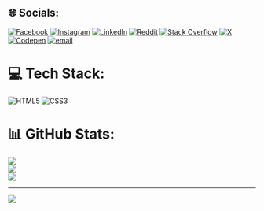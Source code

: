 <!--START_SECTION:waka-->
<!--END_SECTION:waka-->

## 🌐 Socials:
[![Facebook](https://img.shields.io/badge/Facebook-%231877F2.svg?logo=Facebook&logoColor=white)](https://facebook.com/soadul.islam.71) [![Instagram](https://img.shields.io/badge/Instagram-%23E4405F.svg?logo=Instagram&logoColor=white)](https://instagram.com/soadul.islam.71) [![LinkedIn](https://img.shields.io/badge/LinkedIn-%230077B5.svg?logo=linkedin&logoColor=white)](https://linkedin.com/in/soadul-islam) [![Reddit](https://img.shields.io/badge/Reddit-%23FF4500.svg?logo=Reddit&logoColor=white)](https://reddit.com/user/Darkoray69) [![Stack Overflow](https://img.shields.io/badge/-Stackoverflow-FE7A16?logo=stack-overflow&logoColor=white)](https://stackoverflow.com/users/27353268) [![X](https://img.shields.io/badge/X-black.svg?logo=X&logoColor=white)](https://x.com/darkoray69) [![Codepen](https://img.shields.io/badge/Codepen-000000?logo=codepen&logoColor=white)](https://codepen.io/Darkoray) [![email](https://img.shields.io/badge/Email-D14836?logo=gmail&logoColor=white)](mailto:soadulislam1234@gmail.com) 

# 💻 Tech Stack:
![HTML5](https://img.shields.io/badge/html5-%23E34F26.svg?style=for-the-badge&logo=html5&logoColor=white) ![CSS3](https://img.shields.io/badge/css3-%231572B6.svg?style=for-the-badge&logo=css3&logoColor=white)
# 📊 GitHub Stats:
![](https://github-readme-stats.vercel.app/api?username=Darkoray&theme=dark&hide_border=true&include_all_commits=false&count_private=false)<br/>
![](https://nirzak-streak-stats.vercel.app/?user=Darkoray&theme=dark&hide_border=true)<br/>
![](https://github-readme-stats.vercel.app/api/top-langs/?username=Darkoray&theme=dark&hide_border=true&include_all_commits=false&count_private=false&layout=compact)

---
[![](https://visitcount.itsvg.in/api?id=Darkoray&icon=0&color=0)](https://visitcount.itsvg.in)

<!-- Proudly created with GPRM ( https://gprm.itsvg.in ) -->
